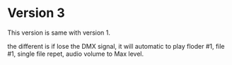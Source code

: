 # Version 3

This version is same with version 1.

the different is if lose the DMX signal, it will automatic to play floder #1, file #1, single file repet, audio volume to Max level.
